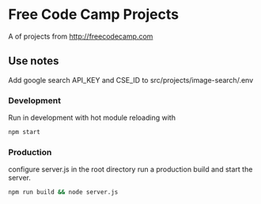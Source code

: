 # Free Code Camp Projects
A of projects from http://freecodecamp.com

## Use notes
Add google search API_KEY and CSE_ID to src/projects/image-search/.env

### Development
Run in development with hot module reloading with
```bash
npm start
```
### Production
configure server.js in the root directory run a production build and start the server.
```bash
npm run build && node server.js
```
